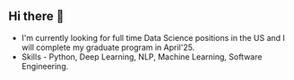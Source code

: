 ## Hi there 👋

- I'm currently looking for full time Data Science positions in the US and I will complete my graduate program in April'25.
- Skills - Python, Deep Learning, NLP, Machine Learning, Software Engineering.

<!--
**vivek-rd/vivek-rd** is a ✨ _special_ ✨ repository because its `README.md` (this file) appears on your GitHub profile.

Here are some ideas to get you started:

- 🔭 I’m currently working on ...
- 🌱 I’m currently learning ...
- 👯 I’m looking to collaborate on ...
- 🤔 I’m looking for help with ...
- 💬 Ask me about ...
- 📫 How to reach me: ...
- 😄 Pronouns: ...
- ⚡ Fun fact: ...
-->
